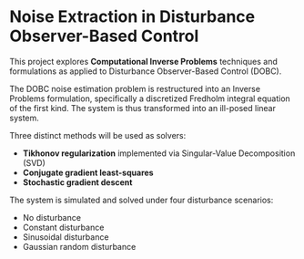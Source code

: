 # Noise Extraction in Disturbance Observer-Based Control

This project explores **Computational Inverse Problems** techniques and formulations as applied to Disturbance Observer-Based Control (DOBC).

The DOBC noise estimation problem is restructured into an Inverse Problems formulation, specifically a discretized Fredholm integral equation of the first kind. The system is thus transformed into an ill-posed linear system.

Three distinct methods will be used as solvers:

* **Tikhonov regularization** implemented via Singular-Value Decomposition (SVD)
* **Conjugate gradient least-squares**
* **Stochastic gradient descent**

The system is simulated and solved under four disturbance scenarios:

* No disturbance
* Constant disturbance
* Sinusoidal disturbance
* Gaussian random disturbance

